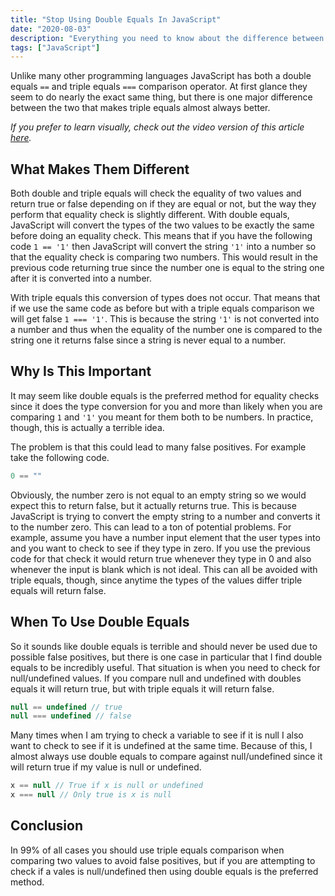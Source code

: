 ```yaml
---
title: "Stop Using Double Equals In JavaScript"
date: "2020-08-03"
description: "Everything you need to know about the difference between double and triple equals in JavaScript."
tags: ["JavaScript"]
---
```


Unlike many other programming languages JavaScript has both a double equals `==` and triple equals `===` comparison operator. At first glance they seem to do nearly the exact same thing, but there is one major difference between the two that makes triple equals almost always better.

_If you prefer to learn visually, check out the video version of this article [here](https://youtu.be/C5ZVC4HHgIg)._

## What Makes Them Different

Both double and triple equals will check the equality of two values and return true or false depending on if they are equal or not, but the way they perform that equality check is slightly different. With double equals, JavaScript will convert the types of the two values to be exactly the same before doing an equality check. This means that if you have the following code `1 == '1'` then JavaScript will convert the string `'1'` into a number so that the equality check is comparing two numbers. This would result in the previous code returning true since the number one is equal to the string one after it is converted into a number.

With triple equals this conversion of types does not occur. That means that if we use the same code as before but with a triple equals comparison we will get false `1 === '1'`. This is because the string `'1'` is not converted into a number and thus when the equality of the number one is compared to the string one it returns false since a string is never equal to a number.

## Why Is This Important

It may seem like double equals is the preferred method for equality checks since it does the type conversion for you and more than likely when you are comparing `1` and `'1'` you meant for them both to be numbers. In practice, though, this is actually a terrible idea.

The problem is that this could lead to many false positives. For example take the following code.

```js
0 == ""
```

Obviously, the number zero is not equal to an empty string so we would expect this to return false, but it actually returns true. This is because JavaScript is trying to convert the empty string to a number and converts it to the number zero. This can lead to a ton of potential problems. For example, assume you have a number input element that the user types into and you want to check to see if they type in zero. If you use the previous code for that check it would return true whenever they type in 0 and also whenever the input is blank which is not ideal. This can all be avoided with triple equals, though, since anytime the types of the values differ triple equals will return false.

## When To Use Double Equals

So it sounds like double equals is terrible and should never be used due to possible false positives, but there is one case in particular that I find double equals to be incredibly useful. That situation is when you need to check for null/undefined values. If you compare null and undefined with doubles equals it will return true, but with triple equals it will return false.

```js
null == undefined // true
null === undefined // false
```

Many times when I am trying to check a variable to see if it is null I also want to check to see if it is undefined at the same time. Because of this, I almost always use double equals to compare against null/undefined since it will return true if my value is null or undefined.

```js
x == null // True if x is null or undefined
x === null // Only true is x is null
```

## Conclusion

In 99% of all cases you should use triple equals comparison when comparing two values to avoid false positives, but if you are attempting to check if a vales is null/undefined then using double equals is the preferred method.
